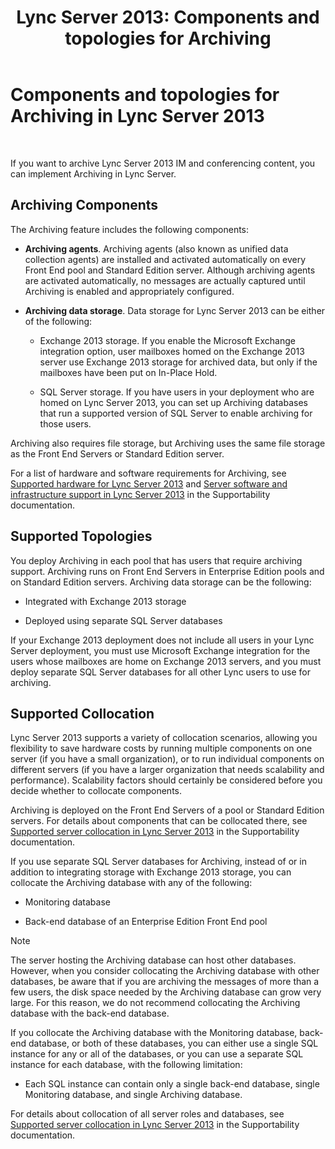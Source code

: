 ﻿---
title: 'Lync Server 2013: Components and topologies for Archiving'
TOCTitle: Components and topologies for Archiving
ms:assetid: 5893063d-a44a-4034-aba9-cbe883ecf710
ms:mtpsurl: https://technet.microsoft.com/en-us/library/JJ204916(v=OCS.15)
ms:contentKeyID: 48184213
ms.date: 07/23/2014
mtps_version: v=OCS.15
---

# Components and topologies for Archiving in Lync Server 2013

 


If you want to archive Lync Server 2013 IM and conferencing content, you can implement Archiving in Lync Server.

## Archiving Components

The Archiving feature includes the following components:

  - **Archiving agents**. Archiving agents (also known as unified data collection agents) are installed and activated automatically on every Front End pool and Standard Edition server. Although archiving agents are activated automatically, no messages are actually captured until Archiving is enabled and appropriately configured.

  - **Archiving data storage**. Data storage for Lync Server 2013 can be either of the following:
    
      - Exchange 2013 storage. If you enable the Microsoft Exchange integration option, user mailboxes homed on the Exchange 2013 server use Exchange 2013 storage for archived data, but only if the mailboxes have been put on In-Place Hold.
    
      - SQL Server storage. If you have users in your deployment who are homed on Lync Server 2013, you can set up Archiving databases that run a supported version of SQL Server to enable archiving for those users.

Archiving also requires file storage, but Archiving uses the same file storage as the Front End Servers or Standard Edition server.

For a list of hardware and software requirements for Archiving, see [Supported hardware for Lync Server 2013](lync-server-2013-supported-hardware.md) and [Server software and infrastructure support in Lync Server 2013](lync-server-2013-server-software-and-infrastructure-support.md) in the Supportability documentation.

## Supported Topologies

You deploy Archiving in each pool that has users that require archiving support. Archiving runs on Front End Servers in Enterprise Edition pools and on Standard Edition servers. Archiving data storage can be the following:

  - Integrated with Exchange 2013 storage

  - Deployed using separate SQL Server databases

If your Exchange 2013 deployment does not include all users in your Lync Server deployment, you must use Microsoft Exchange integration for the users whose mailboxes are home on Exchange 2013 servers, and you must deploy separate SQL Server databases for all other Lync users to use for archiving.

## Supported Collocation

Lync Server 2013 supports a variety of collocation scenarios, allowing you flexibility to save hardware costs by running multiple components on one server (if you have a small organization), or to run individual components on different servers (if you have a larger organization that needs scalability and performance). Scalability factors should certainly be considered before you decide whether to collocate components.

Archiving is deployed on the Front End Servers of a pool or Standard Edition servers. For details about components that can be collocated there, see [Supported server collocation in Lync Server 2013](lync-server-2013-supported-server-collocation.md) in the Supportability documentation.

If you use separate SQL Server databases for Archiving, instead of or in addition to integrating storage with Exchange 2013 storage, you can collocate the Archiving database with any of the following:

  - Monitoring database

  - Back-end database of an Enterprise Edition Front End pool


> [!NOTE]
> The server hosting the Archiving database can host other databases. However, when you consider collocating the Archiving database with other databases, be aware that if you are archiving the messages of more than a few users, the disk space needed by the Archiving database can grow very large. For this reason, we do not recommend collocating the Archiving database with the back-end database.



If you collocate the Archiving database with the Monitoring database, back-end database, or both of these databases, you can either use a single SQL instance for any or all of the databases, or you can use a separate SQL instance for each database, with the following limitation:

  - Each SQL instance can contain only a single back-end database, single Monitoring database, and single Archiving database.

For details about collocation of all server roles and databases, see [Supported server collocation in Lync Server 2013](lync-server-2013-supported-server-collocation.md) in the Supportability documentation.

